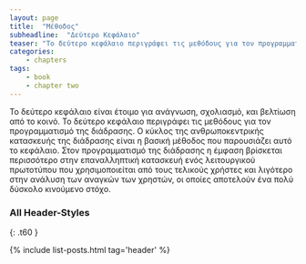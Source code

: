 ```yaml
---
layout: page
title:  "Μέθοδος"
subheadline:  "Δεύτερο Κεφάλαιο"
teaser: "Το δεύτερο κεφάλαιο περιγράφει τις μεθόδους για τον προγραμματισμό της διάδρασης"
categories:
    - chapters
tags:
    - book
    - chapter two
---
```


Το δεύτερο κεφάλαιο είναι έτοιμο για ανάγνωση, σχολιασμό, και βελτίωση από το κοινό. Το δεύτερο κεφάλαιο περιγράφει τις μεθόδους για τον προγραμματισμό της διάδρασης. Ο κύκλος της ανθρωποκεντρικής κατασκευής της διάδρασης είναι η βασική μέθοδος που παρουσιάζει αυτό το κεφάλαιο. Στον προγραμματισμό της διάδρασης η έμφαση βρίσκεται περισσότερο στην επαναλληπτική κατασκευή ενός λειτουργικού πρωτοτύπου που χρησιμοποιείται από τους τελικούς χρήστες και λιγότερο στην ανάλυση των αναγκών των χρηστών, οι οποίες αποτελούν ένα πολύ δύσκολο κινούμενο στόχο.

### All Header-Styles
{: .t60 }

{% include list-posts.html tag='header' %}
